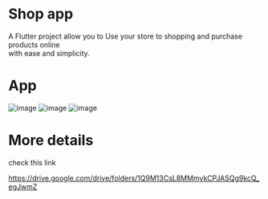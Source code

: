 # Shop app

A  Flutter project allow you to Use your store to shopping and purchase products online  
with ease and simplicity. 

# App

![image](https://user-images.githubusercontent.com/24944117/107857457-75021d80-6e3f-11eb-859c-468b6c3b7172.png)   ![image](https://user-images.githubusercontent.com/24944117/107857397-3cfada80-6e3f-11eb-9654-fdc516e5fd55.png)   ![image](https://user-images.githubusercontent.com/24944117/107857663-cced5400-6e40-11eb-9d66-e156e72cd101.png)






# More details 

check this link

https://drive.google.com/drive/folders/1Q9M13CsL8MMmykCPJASQg9kcQ_egJwmZ
